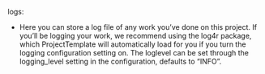 logs: 

 - Here you can store a log file of any work you’ve done on this project. If you’ll be logging your work, we recommend using the log4r package, which ProjectTemplate will automatically load for you if you turn the logging configuration setting on. The loglevel can be set through the logging_level setting in the configuration, defaults to “INFO”.
